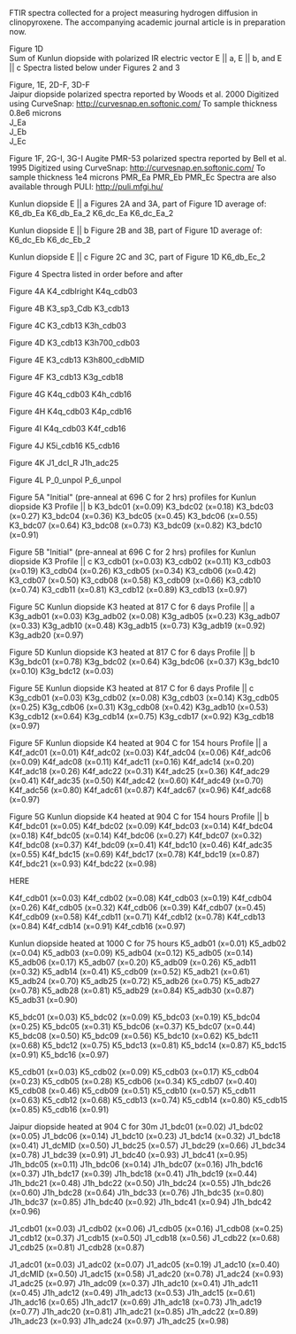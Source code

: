 FTIR spectra collected for a project measuring hydrogen diffusion in clinopyroxene. 
The accompanying academic journal article is in preparation now.

Figure 1D  
Sum of Kunlun diopside with polarized IR
electric vector E || a, E || b, and E || c 
Spectra listed below under Figures 2 and 3

Figure, 1E, 2D-F, 3D-F  
Jaipur diopside polarized spectra reported by Woods et al. 2000
Digitized using CurveSnap: http://curvesnap.en.softonic.com/
To sample thickness 0.8e6 microns  
J_Ea  
J_Eb  
J_Ec  

Figure 1F, 2G-I, 3G-I
Augite PMR-53 polarized spectra reported by Bell et al. 1995
Digitized using CurveSnap: http://curvesnap.en.softonic.com/
To sample thickness 1e4 microns
PMR_Ea
PMR_Eb
PMR_Ec
Spectra are also available through PULI: http://puli.mfgi.hu/

Kunlun diopside E || a
Figures 2A and 3A, part of Figure 1D
average of:
K6_db_Ea
K6_db_Ea_2
K6_dc_Ea
K6_dc_Ea_2

Kunlun diopside E || b
Figure 2B and 3B, part of Figure 1D
average of:
K6_dc_Eb
K6_dc_Eb_2

Kunlun diopside E || c
Figure 2C and 3C, part of Figure 1D
K6_db_Ec_2

Figure 4
Spectra listed in order before and after

Figure 4A
K4_cdbIright
K4q_cdb03

Figure 4B
K3_sp3_Cdb
K3_cdb13

Figure 4C
K3_cdb13
K3h_cdb03

Figure 4D
K3_cdb13
K3h700_cdb03

Figure 4E
K3_cdb13
K3h800_cdbMID

Figure 4F
K3_cdb13
K3g_cdb18

Figure 4G
K4q_cdb03
K4h_cdb16

Figure 4H
K4q_cdb03
K4p_cdb16

Figure 4I
K4q_cdb03
K4f_cdb16

Figure 4J
K5i_cdb16
K5_cdb16

Figure 4K
J1_dcI_R
J1h_adc25

Figure 4L
P_0_unpol
P_6_unpol

Figure 5A
"Initial" (pre-anneal at 696 C for 2 hrs) profiles for Kunlun diopside K3
Profile || b
K3_bdc01 (x=0.09)
K3_bdc02 (x=0.18)
K3_bdc03 (x=0.27)
K3_bdc04 (x=0.36)
K3_bdc05 (x=0.45)
K3_bdc06 (x=0.55)
K3_bdc07 (x=0.64)
K3_bdc08 (x=0.73)
K3_bdc09 (x=0.82)
K3_bdc10 (x=0.91)
 
Figure 5B
"Initial" (pre-anneal at 696 C for 2 hrs) profiles for Kunlun diopside K3
Profile || c
K3_cdb01 (x=0.03)
K3_cdb02 (x=0.11)
K3_cdb03 (x=0.19)
K3_cdb04 (x=0.26)
K3_cdb05 (x=0.34)
K3_cdb06 (x=0.42)
K3_cdb07 (x=0.50)
K3_cdb08 (x=0.58)
K3_cdb09 (x=0.66)
K3_cdb10 (x=0.74)
K3_cdb11 (x=0.81)
K3_cdb12 (x=0.89)
K3_cdb13 (x=0.97)

Figure 5C
Kunlun diopside K3 heated at 817 C for 6 days
Profile || a
K3g_adb01 (x=0.03)
K3g_adb02 (x=0.08)
K3g_adb05 (x=0.23)
K3g_adb07 (x=0.33)
K3g_adb10 (x=0.48)
K3g_adb15 (x=0.73)
K3g_adb19 (x=0.92)
K3g_adb20 (x=0.97)
 
Figure 5D
Kunlun diopside K3 heated at 817 C for 6 days
Profile || b
K3g_bdc01 (x=0.78)
K3g_bdc02 (x=0.64)
K3g_bdc06 (x=0.37)
K3g_bdc10 (x=0.10)
K3g_bdc12 (x=0.03)

Figure 5E
Kunlun diopside K3 heated at 817 C for 6 days
Profile || c 
K3g_cdb01 (x=0.03)
K3g_cdb02 (x=0.08)
K3g_cdb03 (x=0.14)
K3g_cdb05 (x=0.25)
K3g_cdb06 (x=0.31)
K3g_cdb08 (x=0.42)
K3g_adb10 (x=0.53)
K3g_cdb12 (x=0.64)
K3g_cdb14 (x=0.75)
K3g_cdb17 (x=0.92)
K3g_cdb18 (x=0.97)

Figure 5F 
Kunlun diopside K4 heated at 904 C for 154 hours
Profile || a
K4f_adc01 (x=0.01)
K4f_adc02 (x=0.03)
K4f_adc04 (x=0.06)
K4f_adc06 (x=0.09)
K4f_adc08 (x=0.11)
K4f_adc11 (x=0.16)
K4f_adc14 (x=0.20)
K4f_adc18 (x=0.26)
K4f_adc22 (x=0.31)
K4f_adc25 (x=0.36)
K4f_adc29 (x=0.41)
K4f_adc35 (x=0.50)
K4f_adc42 (x=0.60)
K4f_adc49 (x=0.70)
K4f_adc56 (x=0.80)
K4f_adc61 (x=0.87)
K4f_adc67 (x=0.96)
K4f_adc68 (x=0.97)
 
Figure 5G
Kunlun diopside K4 heated at 904 C for 154 hours
Profile || b
K4f_bdc01 (x=0.05)
K4f_bdc02 (x=0.09)
K4f_bdc03 (x=0.14)
K4f_bdc04 (x=0.18)
K4f_bdc05 (x=0.14)
K4f_bdc06 (x=0.27)
K4f_bdc07 (x=0.32)
K4f_bdc08 (x=0.37)
K4f_bdc09 (x=0.41)
K4f_bdc10 (x=0.46)
K4f_adc35 (x=0.55)
K4f_bdc15 (x=0.69)
K4f_bdc17 (x=0.78)
K4f_bdc19 (x=0.87)
K4f_bdc21 (x=0.93)
K4f_bdc22 (x=0.98)

HERE
 
K4f_cdb01 (x=0.03)
K4f_cdb02 (x=0.08)
K4f_cdb03 (x=0.19)
K4f_cdb04 (x=0.26)
K4f_cdb05 (x=0.32)
K4f_cdb06 (x=0.39)
K4f_cdb07 (x=0.45)
K4f_cdb09 (x=0.58)
K4f_cdb11 (x=0.71)
K4f_cdb12 (x=0.78)
K4f_cdb13 (x=0.84)
K4f_cdb14 (x=0.91)
K4f_cdb16 (x=0.97)
 
Kunlun diopside heated at 1000 C for 75 hours
K5_adb01 (x=0.01)
K5_adb02 (x=0.04)
K5_adb03 (x=0.09)
K5_adb04 (x=0.12)
K5_adb05 (x=0.14)
K5_adb06 (x=0.17)
K5_adb07 (x=0.20)
K5_adb09 (x=0.26)
K5_adb11 (x=0.32)
K5_adb14 (x=0.41)
K5_cdb09 (x=0.52)
K5_adb21 (x=0.61)
K5_adb24 (x=0.70)
K5_adb25 (x=0.72)
K5_adb26 (x=0.75)
K5_adb27 (x=0.78)
K5_adb28 (x=0.81)
K5_adb29 (x=0.84)
K5_adb30 (x=0.87)
K5_adb31 (x=0.90)
 
K5_bdc01 (x=0.03)
K5_bdc02 (x=0.09)
K5_bdc03 (x=0.19)
K5_bdc04 (x=0.25)
K5_bdc05 (x=0.31)
K5_bdc06 (x=0.37)
K5_bdc07 (x=0.44)
K5_bdc08 (x=0.50)
K5_bdc09 (x=0.56)
K5_bdc10 (x=0.62)
K5_bdc11 (x=0.68)
K5_bdc12 (x=0.75)
K5_bdc13 (x=0.81)
K5_bdc14 (x=0.87)
K5_bdc15 (x=0.91)
K5_bdc16 (x=0.97)
 
K5_cdb01 (x=0.03)
K5_cdb02 (x=0.09)
K5_cdb03 (x=0.17)
K5_cdb04 (x=0.23)
K5_cdb05 (x=0.28)
K5_cdb06 (x=0.34)
K5_cdb07 (x=0.40)
K5_cdb08 (x=0.46)
K5_cdb09 (x=0.51)
K5_cdb10 (x=0.57)
K5_cdb11 (x=0.63)
K5_cdb12 (x=0.68)
K5_cdb13 (x=0.74)
K5_cdb14 (x=0.80)
K5_cdb15 (x=0.85)
K5_cdb16 (x=0.91)
 
Jaipur diopside heated at 904 C for 30m
J1_bdc01 (x=0.02)
J1_bdc02 (x=0.05)
J1_bdc06 (x=0.14)
J1_bdc10 (x=0.23)
J1_bdc14 (x=0.32)
J1_bdc18 (x=0.41)
J1_dcMID (x=0.50)
J1_bdc25 (x=0.57)
J1_bdc29 (x=0.66)
J1_bdc34 (x=0.78)
J1_bdc39 (x=0.91)
J1_bdc40 (x=0.93)
J1_bdc41 (x=0.95)
J1h_bdc05 (x=0.11)
J1h_bdc06 (x=0.14)
J1h_bdc07 (x=0.16)
J1h_bdc16 (x=0.37)
J1h_bdc17 (x=0.39)
J1h_bdc18 (x=0.41)
J1h_bdc19 (x=0.44)
J1h_bdc21 (x=0.48)
J1h_bdc22 (x=0.50)
J1h_bdc24 (x=0.55)
J1h_bdc26 (x=0.60)
J1h_bdc28 (x=0.64)
J1h_bdc33 (x=0.76)
J1h_bdc35 (x=0.80)
J1h_bdc37 (x=0.85)
J1h_bdc40 (x=0.92)
J1h_bdc41 (x=0.94)
J1h_bdc42 (x=0.96)
 
J1_cdb01 (x=0.03)
J1_cdb02 (x=0.06)
J1_cdb05 (x=0.16)
J1_cdb08 (x=0.25)
J1_cdb12 (x=0.37)
J1_cdb15 (x=0.50)
J1_cdb18 (x=0.56)
J1_cdb22 (x=0.68)
J1_cdb25 (x=0.81)
J1_cdb28 (x=0.87)
 
J1_adc01 (x=0.03)
J1_adc02 (x=0.07)
J1_adc05 (x=0.19)
J1_adc10 (x=0.40)
J1_dcMID (x=0.50)
J1_adc15 (x=0.58)
J1_adc20 (x=0.78)
J1_adc24 (x=0.93)
J1_adc25 (x=0.97)
J1h_adc09 (x=0.37)
J1h_adc10 (x=0.41)
J1h_adc11 (x=0.45)
J1h_adc12 (x=0.49)
J1h_adc13 (x=0.53)
J1h_adc15 (x=0.61)
J1h_adc16 (x=0.65)
J1h_adc17 (x=0.69)
J1h_adc18 (x=0.73)
J1h_adc19 (x=0.77)
J1h_adc20 (x=0.81)
J1h_adc21 (x=0.85)
J1h_adc22 (x=0.89)
J1h_adc23 (x=0.93)
J1h_adc24 (x=0.97)
J1h_adc25 (x=0.98)
